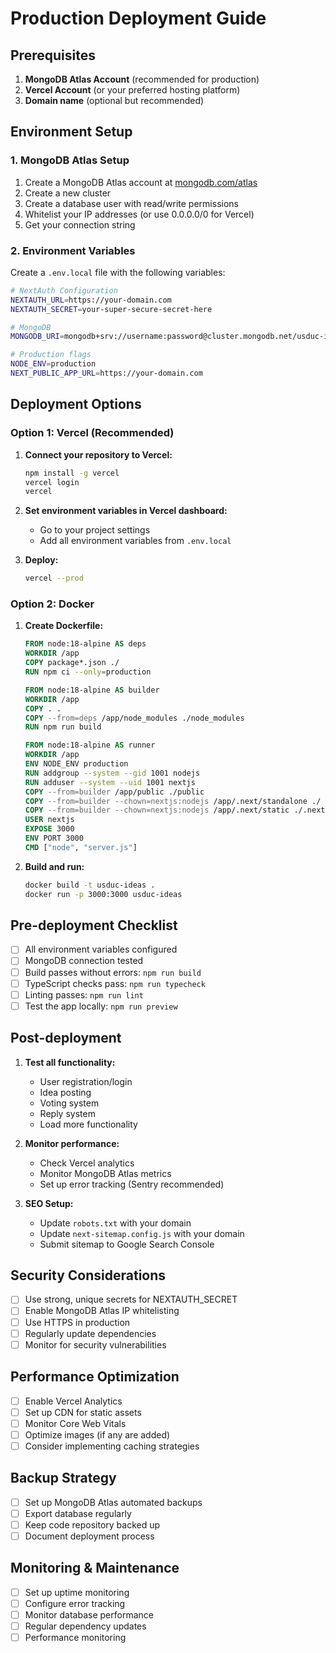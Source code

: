 # Production Deployment Guide

## Prerequisites

1. **MongoDB Atlas Account** (recommended for production)
2. **Vercel Account** (or your preferred hosting platform)
3. **Domain name** (optional but recommended)

## Environment Setup

### 1. MongoDB Atlas Setup
1. Create a MongoDB Atlas account at [mongodb.com/atlas](https://mongodb.com/atlas)
2. Create a new cluster
3. Create a database user with read/write permissions
4. Whitelist your IP addresses (or use 0.0.0.0/0 for Vercel)
5. Get your connection string

### 2. Environment Variables
Create a `.env.local` file with the following variables:

```bash
# NextAuth Configuration
NEXTAUTH_URL=https://your-domain.com
NEXTAUTH_SECRET=your-super-secure-secret-here

# MongoDB
MONGODB_URI=mongodb+srv://username:password@cluster.mongodb.net/usduc-ideas?retryWrites=true&w=majority

# Production flags
NODE_ENV=production
NEXT_PUBLIC_APP_URL=https://your-domain.com
```

## Deployment Options

### Option 1: Vercel (Recommended)

1. **Connect your repository to Vercel:**
   ```bash
   npm install -g vercel
   vercel login
   vercel
   ```

2. **Set environment variables in Vercel dashboard:**
   - Go to your project settings
   - Add all environment variables from `.env.local`

3. **Deploy:**
   ```bash
   vercel --prod
   ```

### Option 2: Docker

1. **Create Dockerfile:**
   ```dockerfile
   FROM node:18-alpine AS deps
   WORKDIR /app
   COPY package*.json ./
   RUN npm ci --only=production

   FROM node:18-alpine AS builder
   WORKDIR /app
   COPY . .
   COPY --from=deps /app/node_modules ./node_modules
   RUN npm run build

   FROM node:18-alpine AS runner
   WORKDIR /app
   ENV NODE_ENV production
   RUN addgroup --system --gid 1001 nodejs
   RUN adduser --system --uid 1001 nextjs
   COPY --from=builder /app/public ./public
   COPY --from=builder --chown=nextjs:nodejs /app/.next/standalone ./
   COPY --from=builder --chown=nextjs:nodejs /app/.next/static ./.next/static
   USER nextjs
   EXPOSE 3000
   ENV PORT 3000
   CMD ["node", "server.js"]
   ```

2. **Build and run:**
   ```bash
   docker build -t usduc-ideas .
   docker run -p 3000:3000 usduc-ideas
   ```

## Pre-deployment Checklist

- [ ] All environment variables configured
- [ ] MongoDB connection tested
- [ ] Build passes without errors: `npm run build`
- [ ] TypeScript checks pass: `npm run typecheck`
- [ ] Linting passes: `npm run lint`
- [ ] Test the app locally: `npm run preview`

## Post-deployment

1. **Test all functionality:**
   - User registration/login
   - Idea posting
   - Voting system
   - Reply system
   - Load more functionality

2. **Monitor performance:**
   - Check Vercel analytics
   - Monitor MongoDB Atlas metrics
   - Set up error tracking (Sentry recommended)

3. **SEO Setup:**
   - Update `robots.txt` with your domain
   - Update `next-sitemap.config.js` with your domain
   - Submit sitemap to Google Search Console

## Security Considerations

- [ ] Use strong, unique secrets for NEXTAUTH_SECRET
- [ ] Enable MongoDB Atlas IP whitelisting
- [ ] Use HTTPS in production
- [ ] Regularly update dependencies
- [ ] Monitor for security vulnerabilities

## Performance Optimization

- [ ] Enable Vercel Analytics
- [ ] Set up CDN for static assets
- [ ] Monitor Core Web Vitals
- [ ] Optimize images (if any are added)
- [ ] Consider implementing caching strategies

## Backup Strategy

- [ ] Set up MongoDB Atlas automated backups
- [ ] Export database regularly
- [ ] Keep code repository backed up
- [ ] Document deployment process

## Monitoring & Maintenance

- [ ] Set up uptime monitoring
- [ ] Configure error tracking
- [ ] Monitor database performance
- [ ] Regular dependency updates
- [ ] Performance monitoring
